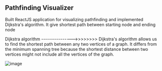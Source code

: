 ## Pathfinding Visualizer

Built ReactJS application for visualizing pathfinding
and  implemented  Dijkstra's algorithm. It give shortest path between  starting node and ending node 


 Dijkstra algorithm
---------------->>>>>>>>
Dijkstra's algorithm allows us to find the shortest path between any two vertices of a graph. It differs from the minimum spanning tree because the shortest distance between two vertices might not include all the vertices of the graph.


![image](https://user-images.githubusercontent.com/85690685/180449281-cf0ffda8-b90c-491e-bb69-17231a5a5d7c.png)
